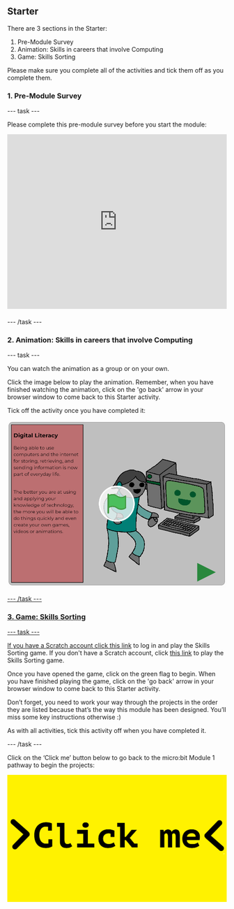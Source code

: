 ## Starter

There are 3 sections in the Starter:
1. Pre-Module Survey
2. Animation: Skills in careers that involve Computing
3. Game: Skills Sorting

Please make sure you complete all of the activities and tick them off as you complete them.

### 1. Pre-Module Survey

--- task ---

Please complete this pre-module survey before you start the module:

<iframe id="ss-embed-frame-734054" onload="window.scrollTo(0, document.getElementById('ss-embed-frame-734054').offsetTop);" src="https://www.smartsurvey.co.uk/s/HLWGD/" style="width:100%;height:400px;border:0px;padding-bottom:4px;" frameborder="0"><a href="https://www.smartsurvey.co.uk/s/HLWGD/">Please take our survey</a></iframe>

--- /task ---

### 2. Animation: Skills in careers that involve Computing

--- task ---

You can watch the animation as a group or on your own. 

Click the image below to play the animation. Remember, when you have finished watching the animation, click on the 'go back' arrow in your browser window to come back to this Starter activity. 

Tick off the activity once you have completed it:

<a href="https://scratch.mit.edu/projects/325793079">
<img src="images/animation.png">

--- /task ---

### 3. Game: Skills Sorting

--- task ---

If you have a Scratch account click [this link](https://scratch.mit.edu/projects/326271831) to log in and play the Skills Sorting game. If you don't have a Scratch account, click [this link](https://scratch.mit.edu/projects/326271944) to play the Skills Sorting game.

Once you have opened the game, click on the green flag to begin. When you have finished playing the game, click on the 'go back' arrow in your browser window to come back to this Starter activity.

Don’t forget, you need to work your way through the projects in the order they are listed because that’s the way this module has been designed. You’ll miss some key instructions otherwise :) 

As with all activities, tick this activity off when you have completed it.

--- /task ---

Click on the ‘Click me’ button below to go back to the micro:bit Module 1 pathway to begin the projects:

<a href="https://codeclub.org/en/projects-cc">
<img src="images/Clickme.png"></a>
